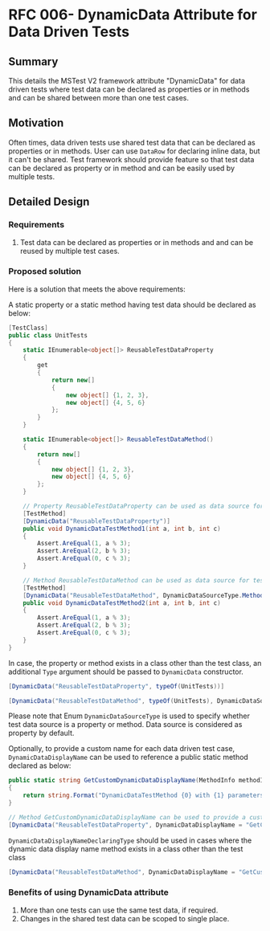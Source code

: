 # RFC 006- DynamicData Attribute for Data Driven Tests

## Summary
This details the MSTest V2 framework attribute "DynamicData" for data driven tests where test data can be declared as properties or in methods and can be shared between more than one test cases.

## Motivation
Often times, data driven tests use shared test data that can be declared as properties or in methods. User can use `DataRow` for declaring inline data, but it can't be shared. Test framework should provide feature so that test data can be declared as property or in method and can be easily used by multiple tests.

## Detailed Design

### Requirements
1. Test data can be declared as properties or in methods and and can be reused by multiple test cases.

### Proposed solution
Here is a solution that meets the above requirements:

A static property or a static method having test data should be declared as below:
```csharp
[TestClass]
public class UnitTests
{
    static IEnumerable<object[]> ReusableTestDataProperty
    {
        get
        {
            return new[]
            { 
                new object[] {1, 2, 3},
                new object[] {4, 5, 6}
            };
        }
    }

    static IEnumerable<object[]> ReusableTestDataMethod()
    {
        return new[]
        {
            new object[] {1, 2, 3},
            new object[] {4, 5, 6}
        }; 
    }

    // Property ReusableTestDataProperty can be used as data source for test data with data driven test case.
    [TestMethod]
    [DynamicData("ReusableTestDataProperty")]
    public void DynamicDataTestMethod1(int a, int b, int c)
    {
        Assert.AreEqual(1, a % 3);
        Assert.AreEqual(2, b % 3);
        Assert.AreEqual(0, c % 3);
    }

    // Method ReusableTestDataMethod can be used as data source for test data with data driven test case.
    [TestMethod]
    [DynamicData("ReusableTestDataMethod", DynamicDataSourceType.Method)]
    public void DynamicDataTestMethod2(int a, int b, int c)
    {
        Assert.AreEqual(1, a % 3);
        Assert.AreEqual(2, b % 3);
        Assert.AreEqual(0, c % 3);
    }
}
```

In case, the property or method exists in a class other than the test class, an additional `Type` argument should be passed to `DynamicData` constructor.

```csharp
[DynamicData("ReusableTestDataProperty", typeOf(UnitTests))]

[DynamicData("ReusableTestDataMethod", typeOf(UnitTests), DynamicDataSourceType.Method)]
```
Please note that Enum `DynamicDataSourceType` is used to specify whether test data source is a property or method.
Data source is considered as property by default.

Optionally, to provide a custom name for each data driven test case, `DynamicDataDisplayName` can be used to reference a public static method declared as below:

```csharp
public static string GetCustomDynamicDataDisplayName(MethodInfo methodInfo, object[] data)
{
    return string.Format("DynamicDataTestMethod {0} with {1} parameters", methodInfo.Name, data.Length);
}

// Method GetCustomDynamicDataDisplayName can be used to provide a custom test name for test data with data driven test case.
[DynamicData("ReusableTestDataProperty", DynamicDataDisplayName = "GetCustomDynamicDataDisplayName")]
```

`DynamicDataDisplayNameDeclaringType` should be used in cases where the dynamic data display name method exists in a class other than the test class 

```csharp
[DynamicData("ReusableTestDataMethod", DynamicDataDisplayName = "GetCustomDynamicDataDisplayName", DynamicDataDisplayNameDeclaringType = typeOf(UnitTests))]
```

### Benefits of using DynamicData attribute
1. More than one tests can use the same test data, if required.
2. Changes in the shared test data can be scoped to single place.
